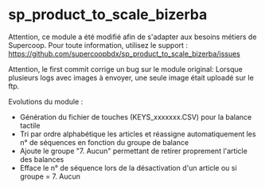 # sp_product_to_scale_bizerba

Attention, ce module a été modifié afin de s'adapter aux besoins métiers de Supercoop.
Pour toute information, utilisez le support :
https://github.com/supercoopbdx/sp_product_to_scale_bizerba/issues

Attention, le first commit corrige un bug sur le module original:
Lorsque plusieurs logs avec images à envoyer, une seule image était uploadé sur le ftp.

Evolutions du module :
- Génération du fichier de touches (KEYS_xxxxxxx.CSV) pour la balance tactile
- Tri par ordre alphabétique les articles et réassigne automatiquement les n° de séquences en fonction du groupe de balance
- Ajoute le groupe "7. Aucun" permettant de retirer proprement l'article des balances
- Efface le n° de séquence lors de la désactivation d'un article ou si groupe = 7. Aucun
